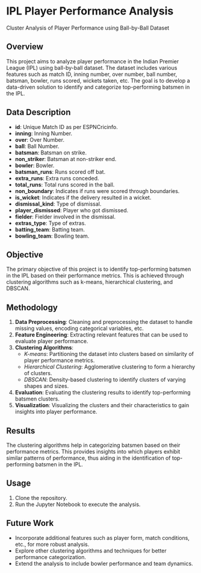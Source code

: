 # IPL Player Performance Analysis
Cluster Analysis of Player Performance using Ball-by-Ball Dataset

## Overview
This project aims to analyze player performance in the Indian Premier League (IPL) using ball-by-ball dataset. The dataset includes various features such as match ID, inning number, over number, ball number, batsman, bowler, runs scored, wickets taken, etc. The goal is to develop a data-driven solution to identify and categorize top-performing batsmen in the IPL.

## Data Description
- **id**: Unique Match ID as per ESPNCricinfo.
- **inning**: Inning Number.
- **over**: Over Number.
- **ball**: Ball Number.
- **batsman**: Batsman on strike.
- **non_striker**: Batsman at non-striker end.
- **bowler**: Bowler.
- **batsman_runs**: Runs scored off bat.
- **extra_runs**: Extra runs conceded.
- **total_runs**: Total runs scored in the ball.
- **non_boundary**: Indicates if runs were scored through boundaries.
- **is_wicket**: Indicates if the delivery resulted in a wicket.
- **dismissal_kind**: Type of dismissal.
- **player_dismissed**: Player who got dismissed.
- **fielder**: Fielder involved in the dismissal.
- **extras_type**: Type of extras.
- **batting_team**: Batting team.
- **bowling_team**: Bowling team.

## Objective
The primary objective of this project is to identify top-performing batsmen in the IPL based on their performance metrics. This is achieved through clustering algorithms such as k-means, hierarchical clustering, and DBSCAN.

## Methodology
1. **Data Preprocessing**: Cleaning and preprocessing the dataset to handle missing values, encoding categorical variables, etc.
2. **Feature Engineering**: Extracting relevant features that can be used to evaluate player performance.
3. **Clustering Algorithms**:
   - *K-means*: Partitioning the dataset into clusters based on similarity of player performance metrics.
   - *Hierarchical Clustering*: Agglomerative clustering to form a hierarchy of clusters.
   - *DBSCAN*: Density-based clustering to identify clusters of varying shapes and sizes.
4. **Evaluation**: Evaluating the clustering results to identify top-performing batsmen clusters.
5. **Visualization**: Visualizing the clusters and their characteristics to gain insights into player performance.

## Results
The clustering algorithms help in categorizing batsmen based on their performance metrics. This provides insights into which players exhibit similar patterns of performance, thus aiding in the identification of top-performing batsmen in the IPL.


## Usage
1. Clone the repository.
2. Run the Jupyter Notebook to execute the analysis.

## Future Work
- Incorporate additional features such as player form, match conditions, etc., for more robust analysis.
- Explore other clustering algorithms and techniques for better performance categorization.
- Extend the analysis to include bowler performance and team dynamics.

